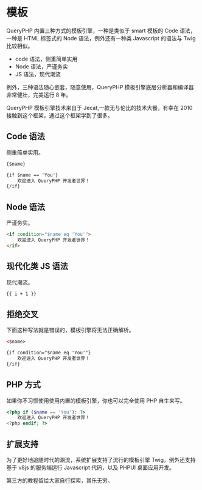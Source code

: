 # 模板

QueryPHP 内置三种方式的模板引擎，一种是类似于 smart 模板的 Code 语法，一种是 HTML 标签式的 Node 语法，例外还有一种类 Javascript 的语法与 Twig 比较相似。

* code 语法，侧重简单实用
* Node 语法，严谨务实
* JS 语法，现代潮流


例外，三种语法随心嵌套，随意使用，QueryPHP 模板引擎底层分析器和编译器非常健壮，完美运行 8 年。


QueryPHP 模板引擎技术来自于 Jecat,一款无与伦比的技术大餐，有幸在 2010 接触到这个框架，通过这个框架学到了很多。


## Code 语法

侧重简单实用。


``` html
{$name}

{if $name == 'You'}
    欢迎进入 QueryPHP 开发者世界！
{/if}
```
    
## Node 语法

严谨务实。


``` html
<if condition="$name eq 'You'">
    欢迎进入 QueryPHP 开发者世界！
</if>
```
    
## 现代化类 JS 语法

现代潮流。


``` html
{{ i + 1 }}
```
    
## 拒绝交叉

下面这种写法就是错误的，模板引擎将无法正确解析。


``` html
<$name>

{if condition="$name eq 'You'"}
    欢迎进入 QueryPHP 开发者世界！
{/if}
```
    
## PHP 方式

如果你不习惯使用使用内置的模板引擎，你也可以完全使用 PHP 自生来写。


``` php
<?php if ($name == 'You'): ?>
    欢迎进入 QueryPHP 开发者世界！
<?php endif; ?>
```
    
## 扩展支持

为了更好地追随时代的潮流，系统扩展支持了流行的模板引擎 Twig，例外还支持基于 v8js 的服务端运行 Javascript 代码，以及 PHPUI 桌面应用开发。

第三方的教程留给大家自行探索，其乐无穷。